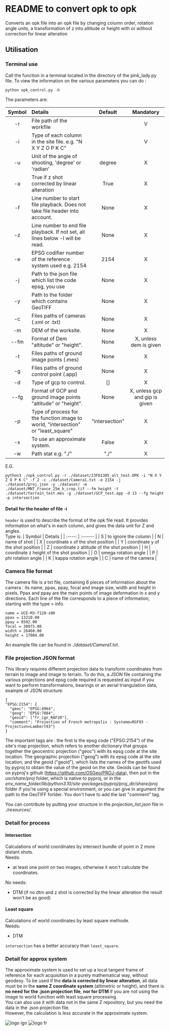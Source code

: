 # README to convert opk to opk

Converts an opk file into an opk file by changing column order, rotation angle units, a transformation of z into altitude or height with or without correction for linear alteration

## Utilisation

### Terminal use

Call the function in a terminal located in the directory of the pink_lady.py file. To view the information on the various parameters you can do : 

```python opk_control.py -h``` 

The parameters are:

| Symbol | Details | Default | Mandatory |
| :----: | :------ | :-----: | :-------: |
| -r | File path of the workfile | | V |
| -i | Type of each column in the site file. e.g. "N X Y Z O P K C" |  | V |
| -u | Unit of the angle of shooting, 'degree' or 'radian' | degree | X |
| -a | True if z shot corrected by linear alteration | True | X |
| -f | Line number to start file playback. Does not take file header into account. | None | X |
| -z | Line number to end file playback. If not set, all lines below -l will be read. | None | X |
| -e | EPSG codifier number of the reference system used e.g. 2154 | 2154 | X |
| -j | Path to the json file which list the code epsg, you use | None | X |
| -y | Path to the folder which contains GeoTIFF | None | X |
| -c | Files paths of cameras (.xml or .txt) | None | X |
| -m | DEM of the worksite. | None | X |
| --fm | Format of Dem "altitude" or "height". | None | X, unless dem is given |
| -t | Files paths of ground image points (.mes) | None | X |
| -g | Files paths of ground control point (.app) | None | X |
| -d | Type of gcp to control. | [] | X |
| --fg | Format of GCP and ground image points "altitude" or "height". | None | X, unless gcp and gip is given |
| -p | Type of process for the function image to world, "intersection" or "least_square" | "intersection" | X |
| -x | To use an approximate system. | False | X |
| -w | Path stat e.g. "./" | "./" | X |

E.G.
```
python3 ./opk_control.py -r ./dataset/23FD1305_alt_test.OPK -i "N X Y Z O P K C" -f 2 -c ./dataset/Camera1.txt -e 2154 -j ./dataset/proj.json -y ./dataset/ -m ./dataset/MNT_France_25m_h_crop.tif --fm height -t ./dataset/terrain_test.mes -g ./dataset/GCP_test.app -d 13 --fg height -p intersection
```

#### Detail for the header of file -i
`header` is used to describe the format of the opk file read. It provides information on what's in each column, and gives the data unit for Z and angles.   
Type is:
| Symbol | Details |
| :----: | :------ |
| S | to ignore the column |
| N | name of shot |
| X | coordinate x of the shot position |
| Y | coordinate y of the shot position |
| Z | coordinate z altitude of the shot position |
| H | coordinate z height of the shot position |
| O | omega rotation angle |
| P | phi rotation angle |
| K | kappa rotation angle |
| C | name of the camera |

### Camera file format

The camera file is a txt file, containing 6 pieces of information about the camera : its name, ppax, ppay, focal and image size, width and height in pixels.
Ppax and ppay are the main points of image deformation in x and y directions.
Each line of the file corresponds to a piece of information, starting with the type = info.
```
name = UCE-M3-f120-s06
ppax = 13210.00
ppay = 8502.00
focal = 30975.00
width = 26460.00
height = 17004.00
```
An example file can be found in *./dataset/Camera1.txt*.

### File projection JSON format

This library requires different projection data to transform coordinates from terrain to image and image to terrain. To do this, a JSON file containing the various projections and epsg code required is requested as input if you want to perform transformations, bearings or an aerial triangulation data, example of JSON structure:
```
{
"EPSG:2154": {
  "geoc": "EPSG:4964", 
  "geog": "EPSG:7084",
  "geoid": ["fr_ign_RAF20"],
  "comment": "Projection of French metropolis : Systeme=RGF93 - Projection=Lambert93"}
}
```
The important tags are : the first is the epsg code ("EPSG:2154") of the site's map projection, which refers to another dictionary that groups together the geocentric projection ("geoc") with its epsg code at the site location. The geographic projection ("geog") with its epsg code at the site location, and the geoid ("geoid"), which lists the names of the geotifs used by pyproj to obtain the value of the geoid on the site. Geoids can be found on pyproj's github (https://github.com/OSGeo/PROJ-data), then put in the *usr/share/proj* folder, which is native to pyproj, or in the *env_name_folder/lib/python3.10/site-packages/pyproj/proj_dir/share/proj* folder if you're using a special environment, or you can give in argument the path to the GeoTIFF forlder. You don't have to add the last "comment" tag.

You can contribute by putting your structure in the *projection_list.json* file in *./resources/*.

### Detail for process

#### Intersection

Calculations of world coordinates by intersect bundle of point in 2 more distant shots.  
Needs:
* at least one point on two images, otherwise it won't calculate the coordinates.

No needs:
* DTM (if no dtm and z shot is corrected by the linear alteration the result won't be as good)

#### Least square

Calculations of world coordinates by least square methode.  
Needs:
* DTM

`intersection` has a better accuracy than `least_square`.

### Detail for approx system

The approximate system is used to set up a local tangent frame of reference for each acquisition in a purely mathematical way, without geodesy. To be used if the **data is corrected by linear alteration**, all data must be in the **same Z coordinate system** (altimetric or height), and there is **no need for the .json projection file**, **nor for DTM** if you are not using the image to world function with least square processing.  
You can also use it with data not in the same Z repository, but you need the data in the .json projection file.  
However, the calculation is less accurate in the approximate system.

![logo ign](docs/logo/logo_ign.png) ![logo fr](docs/logo/Republique_Francaise_Logo.png)